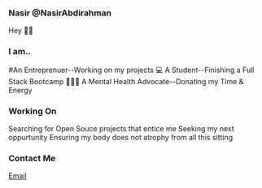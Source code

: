 ### Nasir @NasirAbdirahman
Hey 👋🏾 

### I am..

#An Entreprenuer--Working on my projects 💻
A Student--Finishing a Full Stack Bootcamp 👨🏾‍🎓
A Mental Health Advocate--Donating my Time & Energy


### Working On

Searching for Open Souce projects that entice me
Seeking my next oppurtunity
Ensuring my body does not atrophy from all this sitting


### Contact Me
[Email](mailto:nasir.a.abdirahman@outlook.com)

